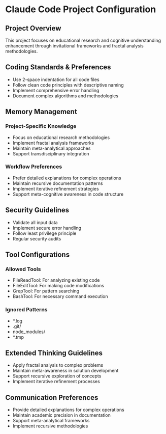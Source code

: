# Claude Code Project Configuration

## Project Overview
This project focuses on educational research and cognitive understanding enhancement through invitational frameworks and fractal analysis methodologies.

## Coding Standards & Preferences
- Use 2-space indentation for all code files
- Follow clean code principles with descriptive naming
- Implement comprehensive error handling
- Document complex algorithms and methodologies

## Memory Management
### Project-Specific Knowledge
- Focus on educational research methodologies
- Implement fractal analysis frameworks
- Maintain meta-analytical approaches
- Support transdisciplinary integration

### Workflow Preferences
- Prefer detailed explanations for complex operations
- Maintain recursive documentation patterns
- Implement iterative refinement strategies
- Support meta-cognitive awareness in code structure

## Security Guidelines
- Validate all input data
- Implement secure error handling
- Follow least privilege principle
- Regular security audits

## Tool Configurations
### Allowed Tools
- FileReadTool: For analyzing existing code
- FileEditTool: For making code modifications
- GrepTool: For pattern searching
- BashTool: For necessary command execution

### Ignored Patterns
- *.log
- .git/
- node_modules/
- *.tmp

## Extended Thinking Guidelines
- Apply fractal analysis to complex problems
- Maintain meta-awareness in solution development
- Support recursive exploration of concepts
- Implement iterative refinement processes

## Communication Preferences
- Provide detailed explanations for complex operations
- Maintain academic precision in documentation
- Support meta-analytical frameworks
- Implement recursive methodologies 